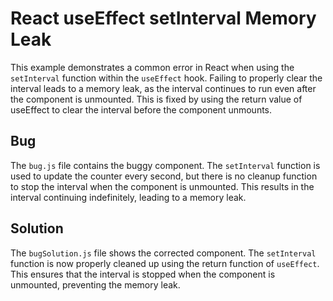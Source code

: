 # React useEffect setInterval Memory Leak
This example demonstrates a common error in React when using the `setInterval` function within the `useEffect` hook.  Failing to properly clear the interval leads to a memory leak, as the interval continues to run even after the component is unmounted. This is fixed by using the return value of useEffect to clear the interval before the component unmounts.

## Bug
The `bug.js` file contains the buggy component.  The `setInterval` function is used to update the counter every second, but there is no cleanup function to stop the interval when the component is unmounted.  This results in the interval continuing indefinitely, leading to a memory leak.

## Solution
The `bugSolution.js` file shows the corrected component. The `setInterval` function is now properly cleaned up using the return function of `useEffect`. This ensures that the interval is stopped when the component is unmounted, preventing the memory leak.